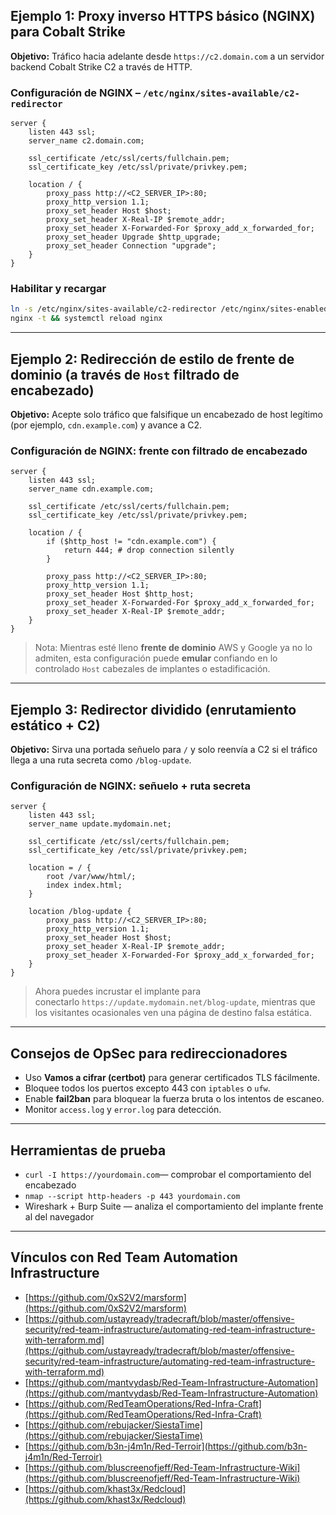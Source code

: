## Ejemplo 1: Proxy inverso HTTPS básico (NGINX) para Cobalt Strike

**Objetivo:** Tráfico hacia adelante desde `https://c2.domain.com` a un servidor backend Cobalt Strike C2 a través de HTTP.

### [](https://redteamleaders.coursestack.com/courses/62c9b0f6-6a0a-488c-870b-4ca0ac754378/take/reverse-proxy-with-nginx-for-c2-#user-content-nginx-config--etcnginxsites-availablec2-redirector)**Configuración de NGINX – `/etc/nginx/sites-available/c2-redirector`**

```nginx
server {
    listen 443 ssl;
    server_name c2.domain.com;

    ssl_certificate /etc/ssl/certs/fullchain.pem;
    ssl_certificate_key /etc/ssl/private/privkey.pem;

    location / {
        proxy_pass http://<C2_SERVER_IP>:80;
        proxy_http_version 1.1;
        proxy_set_header Host $host;
        proxy_set_header X-Real-IP $remote_addr;
        proxy_set_header X-Forwarded-For $proxy_add_x_forwarded_for;
        proxy_set_header Upgrade $http_upgrade;
        proxy_set_header Connection "upgrade";
    }
}
```

### [](https://redteamleaders.coursestack.com/courses/62c9b0f6-6a0a-488c-870b-4ca0ac754378/take/reverse-proxy-with-nginx-for-c2-#user-content-enable-and-reload)**Habilitar y recargar**

```bash
ln -s /etc/nginx/sites-available/c2-redirector /etc/nginx/sites-enabled/
nginx -t && systemctl reload nginx
```

---

## [](https://redteamleaders.coursestack.com/courses/62c9b0f6-6a0a-488c-870b-4ca0ac754378/take/reverse-proxy-with-nginx-for-c2-#user-content-example-2-domain-fronting-style-redirect-via-host-header-filtering)Ejemplo 2: Redirección de estilo de frente de dominio (a través de `Host` filtrado de encabezado)

**Objetivo:** Acepte solo tráfico que falsifique un encabezado de host legítimo (por ejemplo, `cdn.example.com`) y avance a C2.

### [](https://redteamleaders.coursestack.com/courses/62c9b0f6-6a0a-488c-870b-4ca0ac754378/take/reverse-proxy-with-nginx-for-c2-#user-content-nginx-config-fronting-with-header-filtering)**Configuración de NGINX: frente con filtrado de encabezado**

```nginx
server {
    listen 443 ssl;
    server_name cdn.example.com;

    ssl_certificate /etc/ssl/certs/fullchain.pem;
    ssl_certificate_key /etc/ssl/private/privkey.pem;

    location / {
        if ($http_host != "cdn.example.com") {
            return 444; # drop connection silently
        }

        proxy_pass http://<C2_SERVER_IP>:80;
        proxy_http_version 1.1;
        proxy_set_header Host $http_host;
        proxy_set_header X-Forwarded-For $proxy_add_x_forwarded_for;
        proxy_set_header X-Real-IP $remote_addr;
    }
}
```

> Nota: Mientras esté lleno **frente de dominio** AWS y Google ya no lo admiten, esta configuración puede **emular** confiando en lo controlado `Host` cabezales de implantes o estadificación.

---

## [](https://redteamleaders.coursestack.com/courses/62c9b0f6-6a0a-488c-870b-4ca0ac754378/take/reverse-proxy-with-nginx-for-c2-#user-content-example-3-split-redirector-static--c2-routing)Ejemplo 3: Redirector dividido (enrutamiento estático + C2)

**Objetivo:** Sirva una portada señuelo para `/` y solo reenvía a C2 si el tráfico llega a una ruta secreta como `/blog-update`.

### [](https://redteamleaders.coursestack.com/courses/62c9b0f6-6a0a-488c-870b-4ca0ac754378/take/reverse-proxy-with-nginx-for-c2-#user-content-nginx-config-decoy--secret-path)**Configuración de NGINX: señuelo + ruta secreta**

```nginx
server {
    listen 443 ssl;
    server_name update.mydomain.net;

    ssl_certificate /etc/ssl/certs/fullchain.pem;
    ssl_certificate_key /etc/ssl/private/privkey.pem;

    location = / {
        root /var/www/html/;
        index index.html;
    }

    location /blog-update {
        proxy_pass http://<C2_SERVER_IP>:80;
        proxy_http_version 1.1;
        proxy_set_header Host $host;
        proxy_set_header X-Real-IP $remote_addr;
        proxy_set_header X-Forwarded-For $proxy_add_x_forwarded_for;
    }
}
```

> Ahora puedes incrustar el implante para conectarlo `https://update.mydomain.net/blog-update`, mientras que los visitantes ocasionales ven una página de destino falsa estática.

---

## [](https://redteamleaders.coursestack.com/courses/62c9b0f6-6a0a-488c-870b-4ca0ac754378/take/reverse-proxy-with-nginx-for-c2-#user-content-opsec-tips-for-redirectors)Consejos de OpSec para redireccionadores

- Uso **Vamos a cifrar (certbot)** para generar certificados TLS fácilmente.
- Bloquee todos los puertos excepto 443 con `iptables` o `ufw`.
- Enable **fail2ban** para bloquear la fuerza bruta o los intentos de escaneo.
- Monitor `access.log` y `error.log` para detección.

---

## [](https://redteamleaders.coursestack.com/courses/62c9b0f6-6a0a-488c-870b-4ca0ac754378/take/reverse-proxy-with-nginx-for-c2-#user-content-testing-tools)Herramientas de prueba

- `curl -I https://yourdomain.com`— comprobar el comportamiento del encabezado
- `nmap --script http-headers -p 443 yourdomain.com`
- Wireshark + Burp Suite — analiza el comportamiento del implante frente al del navegador

---

## [](https://redteamleaders.coursestack.com/courses/62c9b0f6-6a0a-488c-870b-4ca0ac754378/take/reverse-proxy-with-nginx-for-c2-#user-content-links-with-red-team-automation-infrastructure)Vínculos con Red Team Automation Infrastructure

- [https://github.com/0xS2V2/marsform](https://github.com/0xS2V2/marsform)
- [https://github.com/ustayready/tradecraft/blob/master/offensive-security/red-team-infrastructure/automating-red-team-infrastructure-with-terraform.md](https://github.com/ustayready/tradecraft/blob/master/offensive-security/red-team-infrastructure/automating-red-team-infrastructure-with-terraform.md)
- [https://github.com/mantvydasb/Red-Team-Infrastructure-Automation](https://github.com/mantvydasb/Red-Team-Infrastructure-Automation)
- [https://github.com/RedTeamOperations/Red-Infra-Craft](https://github.com/RedTeamOperations/Red-Infra-Craft)
- [https://github.com/rebujacker/SiestaTime](https://github.com/rebujacker/SiestaTime)
- [https://github.com/b3n-j4m1n/Red-Terroir](https://github.com/b3n-j4m1n/Red-Terroir)
- [https://github.com/bluscreenofjeff/Red-Team-Infrastructure-Wiki](https://github.com/bluscreenofjeff/Red-Team-Infrastructure-Wiki)
- [https://github.com/khast3x/Redcloud](https://github.com/khast3x/Redcloud)